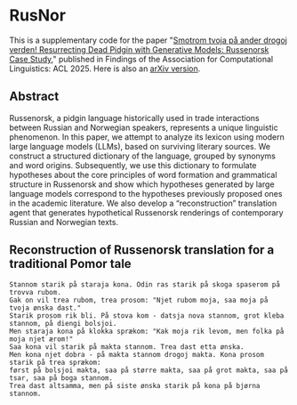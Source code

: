 # RusNor

This is a supplementary code for the paper "[Smotrom tvoja på ander drogoj verden! Resurrecting Dead Pidgin with Generative Models: Russenorsk Case Study](https://aclanthology.org/2025.findings-acl.934/)," published in Findings of the Association for Computational Linguistics: ACL 2025. Here is also an [arXiv version](https://arxiv.org/abs/2506.11065).

## Abstract

Russenorsk, a pidgin language historically used in trade interactions between Russian and Norwegian speakers, represents a unique linguistic phenomenon. In this paper, we attempt to analyze its lexicon using modern large language models (LLMs), based on surviving literary sources. We construct a structured dictionary of the language, grouped by synonyms and word origins. Subsequently, we use this dictionary to formulate hypotheses about the core principles of word formation and grammatical structure in Russenorsk and show which hypotheses generated by large language models correspond to the hypotheses previously proposed ones in the academic literature. We also develop a “reconstruction” translation agent that generates hypothetical Russenorsk renderings of contemporary Russian and Norwegian texts.

## Reconstruction of Russenorsk translation for a traditional Pomor tale

```
Stannom starik på staraja kona. Odin ras starik på skoga spaserom på trovva rubom.
Gak on vil trea rubom, trea prosom: "Njet rubom moja, saa moja på tvoja ønska dast."
Starik prosom rik bli. På stova kom - datsja nova stannom, grot kleba stannom, på diengi bolsjoi.
Men staraja kona på klokka sprækom: "Kak moja rik levom, men folka på moja njet ærom!"
Saa kona vil starik på makta stannom. Trea dast etta ønska.
Men kona njet dobra - på makta stannom drogoj makta. Kona prosom starik på trea sprækom:
først på bolsjoi makta, saa på større makta, saa på grot makta, saa på tsar, saa på boga stannom.
Trea dast altsamma, men på siste ønska starik på kona på bjørna stannom.
```
